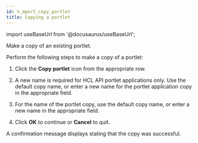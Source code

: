 ```yaml
---
id: h_mport_copy_portlet
title: Copying a portlet
---
```

import useBaseUrl from '@docusaurus/useBaseUrl';



Make a copy of an existing portlet.

Perform the following steps to make a copy of a portlet:

1.  Click the **Copy portlet** icon from the appropriate row.

2.  A new name is required for HCL API portlet applications only. Use the default copy name, or enter a new name for the portlet application copy in the appropriate field.

3.  For the name of the portlet copy, use the default copy name, or enter a new name in the appropriate field.

4.  Click **OK** to continue or **Cancel** to quit.


A confirmation message displays stating that the copy was successful.

